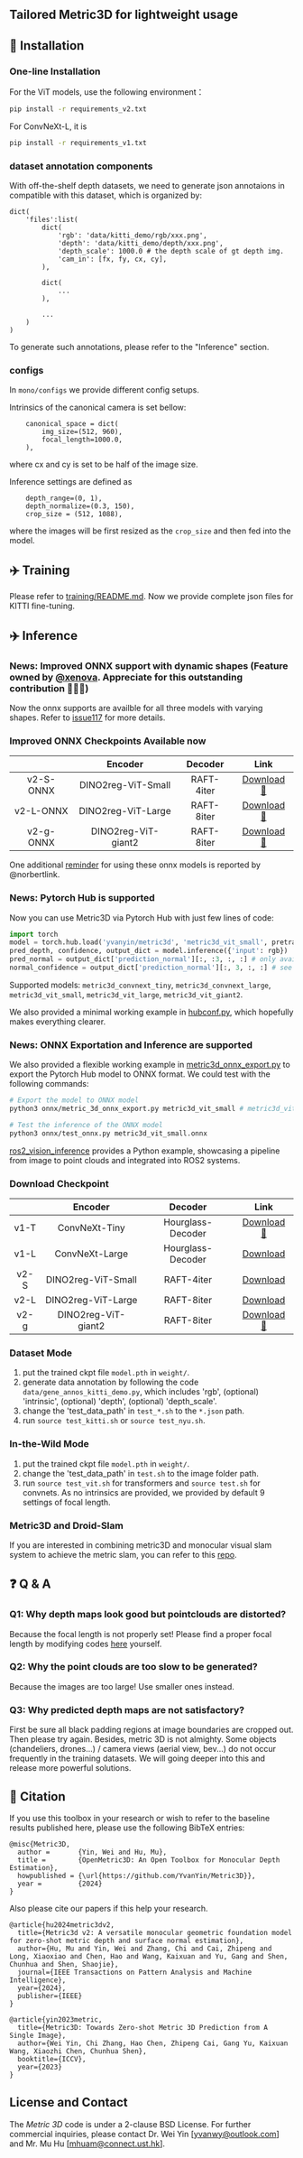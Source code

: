 ## Tailored Metric3D for lightweight usage

## 🔨 Installation
### One-line Installation
For the ViT models, use the following environment：
```bash
pip install -r requirements_v2.txt
```

For ConvNeXt-L, it is 
```bash
pip install -r requirements_v1.txt
```

### dataset annotation components
With off-the-shelf depth datasets, we need to generate json annotaions in compatible with this dataset, which is organized by:
```
dict(
	'files':list(
		dict(
			'rgb': 'data/kitti_demo/rgb/xxx.png',
			'depth': 'data/kitti_demo/depth/xxx.png',
			'depth_scale': 1000.0 # the depth scale of gt depth img.
			'cam_in': [fx, fy, cx, cy],
		),

		dict(
			...
		),

		...
	)
)
```
To generate such annotations, please refer to the "Inference" section.

### configs
In ```mono/configs``` we provide different config setups. 

Intrinsics of the canonical camera is set bellow: 
```
    canonical_space = dict(
        img_size=(512, 960),
        focal_length=1000.0,
    ),
```
where cx and cy is set to be half of the image size.

Inference settings are defined as
```
    depth_range=(0, 1),
    depth_normalize=(0.3, 150),
    crop_size = (512, 1088),
```
where the images will be first resized as the ```crop_size``` and then fed into the model.

## ✈️ Training
Please refer to [training/README.md](./training/README.md).
Now we provide complete json files for KITTI fine-tuning.

## ✈️ Inference
### News: Improved ONNX support with dynamic shapes (Feature owned by [@xenova](https://github.com/xenova). Appreciate for this outstanding contribution 🚩🚩🚩)

Now the onnx supports are availble for all three models with varying shapes. Refer to [issue117](https://github.com/YvanYin/Metric3D/issues/117) for more details.

### Improved ONNX Checkpoints Available now 
|      |       Encoder       |      Decoder      |                                               Link                                                |
|:----:|:-------------------:|:-----------------:|:-------------------------------------------------------------------------------------------------:|
| v2-S-ONNX | DINO2reg-ViT-Small  |    RAFT-4iter     | [Download 🤗](https://huggingface.co/onnx-community/metric3d-vit-small) |
| v2-L-ONNX | DINO2reg-ViT-Large  |    RAFT-8iter     | [Download 🤗](https://huggingface.co/onnx-community/metric3d-vit-large) |
| v2-g-ONNX | DINO2reg-ViT-giant2 |    RAFT-8iter     | [Download 🤗](https://huggingface.co/onnx-community/metric3d-vit-giant2) |

One additional [reminder](https://github.com/YvanYin/Metric3D/issues/143#issue-2444506808) for using these onnx models is reported by @norbertlink.

### News: Pytorch Hub is supported
Now you can use Metric3D via Pytorch Hub with just few lines of code:
```python
import torch
model = torch.hub.load('yvanyin/metric3d', 'metric3d_vit_small', pretrain=True)
pred_depth, confidence, output_dict = model.inference({'input': rgb})
pred_normal = output_dict['prediction_normal'][:, :3, :, :] # only available for Metric3Dv2 i.e., ViT models
normal_confidence = output_dict['prediction_normal'][:, 3, :, :] # see https://arxiv.org/abs/2109.09881 for details
```
Supported models: `metric3d_convnext_tiny`, `metric3d_convnext_large`, `metric3d_vit_small`, `metric3d_vit_large`, `metric3d_vit_giant2`.

We also provided a minimal working example in [hubconf.py](https://github.com/YvanYin/Metric3D/blob/main/hubconf.py#L145), which hopefully makes everything clearer.

### News: ONNX Exportation and Inference are supported

We also provided a flexible working example in [metric3d_onnx_export.py](./onnx/metric3d_onnx_export.py) to export the Pytorch Hub model to ONNX format. We could test with the following commands:

```bash
# Export the model to ONNX model
python3 onnx/metric_3d_onnx_export.py metric3d_vit_small # metric3d_vit_large/metric3d_convnext_large

# Test the inference of the ONNX model
python3 onnx/test_onnx.py metric3d_vit_small.onnx
```

[ros2_vision_inference](https://github.com/Owen-Liuyuxuan/ros2_vision_inference) provides a Python example, showcasing a pipeline from image to point clouds and integrated into ROS2 systems.

### Download Checkpoint
|      |       Encoder       |      Decoder      |                                               Link                                                |
|:----:|:-------------------:|:-----------------:|:-------------------------------------------------------------------------------------------------:|
| v1-T |    ConvNeXt-Tiny    | Hourglass-Decoder | [Download 🤗](https://huggingface.co/JUGGHM/Metric3D/blob/main/convtiny_hourglass_v1.pth)        |
| v1-L |   ConvNeXt-Large    | Hourglass-Decoder | [Download](https://drive.google.com/file/d/1KVINiBkVpJylx_6z1lAC7CQ4kmn-RJRN/view?usp=drive_link) |
| v2-S | DINO2reg-ViT-Small  |    RAFT-4iter     | [Download](https://drive.google.com/file/d/1YfmvXwpWmhLg3jSxnhT7LvY0yawlXcr_/view?usp=drive_link) |
| v2-L | DINO2reg-ViT-Large  |    RAFT-8iter     | [Download](https://drive.google.com/file/d/1eT2gG-kwsVzNy5nJrbm4KC-9DbNKyLnr/view?usp=drive_link) |
| v2-g | DINO2reg-ViT-giant2 |    RAFT-8iter     | [Download 🤗](https://huggingface.co/JUGGHM/Metric3D/blob/main/metric_depth_vit_giant2_800k.pth) |

### Dataset Mode
1. put the trained ckpt file ```model.pth``` in ```weight/```.
2. generate data annotation by following the code ```data/gene_annos_kitti_demo.py```, which includes 'rgb', (optional) 'intrinsic', (optional) 'depth', (optional) 'depth_scale'.
3. change the 'test_data_path' in ```test_*.sh``` to the ```*.json``` path. 
4. run ```source test_kitti.sh``` or ```source test_nyu.sh```.

### In-the-Wild Mode
1. put the trained ckpt file ```model.pth``` in ```weight/```.
2. change the 'test_data_path' in ```test.sh``` to the image folder path. 
3. run ```source test_vit.sh``` for transformers and ```source test.sh``` for convnets.
As no intrinsics are provided, we provided by default 9 settings of focal length.

### Metric3D and Droid-Slam
If you are interested in combining metric3D and monocular visual slam system to achieve the metric slam, you can refer to this [repo](https://github.com/Jianxff/droid_metric).

## ❓ Q & A
### Q1: Why depth maps look good but pointclouds are distorted?
Because the focal length is not properly set! Please find a proper focal length by modifying codes [here](mono/utils/do_test.py#309) yourself.  

### Q2: Why the point clouds are too slow to be generated?
Because the images are too large! Use smaller ones instead. 

### Q3: Why predicted depth maps are not satisfactory?
First be sure all black padding regions at image boundaries are cropped out. Then please try again.
Besides, metric 3D is not almighty. Some objects (chandeliers, drones...) / camera views (aerial view, bev...) do not occur frequently in the training datasets. We will going deeper into this and release more powerful solutions.

## 📧 Citation
If you use this toolbox in your research or wish to refer to the baseline results published here, please use the following BibTeX entries:
```
@misc{Metric3D,
  author =       {Yin, Wei and Hu, Mu},
  title =        {OpenMetric3D: An Open Toolbox for Monocular Depth Estimation},
  howpublished = {\url{https://github.com/YvanYin/Metric3D}},
  year =         {2024}
}
```
<!-- ```
@article{hu2024metric3dv2,
  title={Metric3D v2: A Versatile Monocular Geometric Foundation Model for Zero-shot Metric Depth and Surface Normal Estimation},
  author={Hu, Mu and Yin, Wei and Zhang, Chi and Cai, Zhipeng and Long, Xiaoxiao and Chen, Hao and Wang, Kaixuan and Yu, Gang and Shen, Chunhua and Shen, Shaojie},
  journal={arXiv preprint arXiv:2404.15506},
  year={2024}
}
``` -->
Also please cite our papers if this help your research.
```
@article{hu2024metric3dv2,
  title={Metric3d v2: A versatile monocular geometric foundation model for zero-shot metric depth and surface normal estimation},
  author={Hu, Mu and Yin, Wei and Zhang, Chi and Cai, Zhipeng and Long, Xiaoxiao and Chen, Hao and Wang, Kaixuan and Yu, Gang and Shen, Chunhua and Shen, Shaojie},
  journal={IEEE Transactions on Pattern Analysis and Machine Intelligence},
  year={2024},
  publisher={IEEE}
}
```
```
@article{yin2023metric,
  title={Metric3D: Towards Zero-shot Metric 3D Prediction from A Single Image},
  author={Wei Yin, Chi Zhang, Hao Chen, Zhipeng Cai, Gang Yu, Kaixuan Wang, Xiaozhi Chen, Chunhua Shen},
  booktitle={ICCV},
  year={2023}
}
```

## License and Contact

The *Metric 3D* code is under a 2-clause BSD License. For further commercial inquiries, please contact Dr. Wei Yin  [yvanwy@outlook.com] and Mr. Mu Hu [mhuam@connect.ust.hk].

